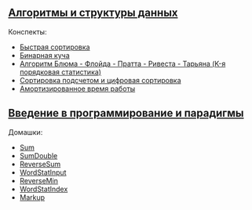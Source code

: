 ## [Алгоритмы и структуры данных](https://github.com/holounic/university/tree/master/algos-and-data-structures/semester-1)

Конспекты:
* [Быстрая сортировка](https://github.com/holounic/university/blob/master/algos-and-data-structures/semester-1/lectures/quick-sort.md)
* [Бинарная куча](https://github.com/holounic/university/blob/master/algos-and-data-structures/semester-1/lectures/binary-heap.md)
* [Алгоритм Блюма - Флойда - Пратта - Ривеста - Тарьяна (K-я порядковая статистика)](https://github.com/holounic/university/blob/master/algos-and-data-structures/semester-1/lectures/order-statistic.md)
* [Cортировка подсчетом и цифровая сортировка](algos-and-data-structures/semester-1/lectures/radix&count-sorts.md)
* [Амортизированное время работы](https://github.com/holounic/university/blob/master/algos-and-data-structures/semester-1/lectures/vector.md)


## [Введение в программирование и парадигмы](https://github.com/holounic/university/tree/master/paradigms/semester-1)

Домашки:
* [Sum](https://github.com/holounic/university/blob/master/paradigms/semester-1/some-code/Sum.java)
* [SumDouble](https://github.com/holounic/university/blob/master/paradigms/semester-1/some-code/SumDouble.java)
* [ReverseSum](https://github.com/holounic/university/blob/master/paradigms/semester-1/some-code/ReverseSum.java)
* [WordStatInput](https://github.com/holounic/university/blob/master/paradigms/semester-1/some-code/WordStatInput.java)
* [ReverseMin](https://github.com/holounic/university/tree/master/paradigms/semester-1/some-code/ReverseMin)
* [WordStatIndex](https://github.com/holounic/university/tree/master/paradigms/semester-1/some-code/WordStatIndex)
* [Markup](https://github.com/holounic/university/tree/master/paradigms/semester-1/some-code/markup)
